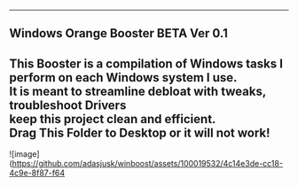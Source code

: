 ------------------------------------------
   Windows Orange Booster BETA Ver 0.1                                      
------------------------------------------
This Booster is a compilation of Windows tasks I perform on each Windows system I use.           
It is meant to streamline debloat with tweaks, troubleshoot Drivers                       
keep this project clean and efficient.                                  
Drag This Folder to Desktop or it will not work!                             
-------------------------------------------------------
![image](https://github.com/adasjusk/winboost/assets/100019532/4c14e3de-cc18-4c9e-8f87-f64

